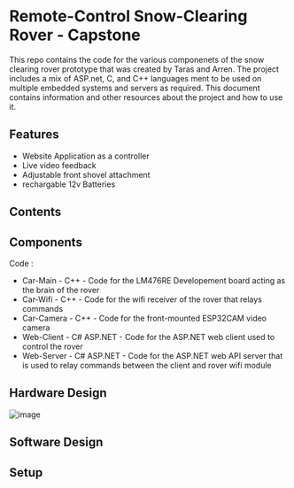 # Remote-Control Snow-Clearing Rover - Capstone
This repo contains the code for the various componenets of the snow clearing rover prototype that was created by Taras and Arren. The project includes a mix of ASP.net, C, and C++ 
languages ment to be used on multiple embedded systems and servers as required. This document contains information and other resources about the project and how to use it.

## Features
- Website Application as a controller
- Live video feedback
- Adjustable front shovel attachment
- rechargable 12v Batteries

## Contents

## Components

Code :

- Car-Main - C++ - Code for the LM476RE Developement board acting as the brain of the rover  
- Car-Wifi - C++ - Code for the wifi receiver of the rover that relays commands  
- Car-Camera - C++ - Code for the front-mounted ESP32CAM video camera  
- Web-Client - C# ASP.NET - Code for the ASP.NET web client used to control the rover  
- Web-Server - C# ASP.NET - Code for the ASP.NET web API server that is used to relay commands between the client and rover wifi module

## Hardware Design
![image](https://user-images.githubusercontent.com/51100940/147695228-0498e393-053f-41f0-a1f4-a8b47fa6f43a.pngs=200)

## Software Design

## Setup
